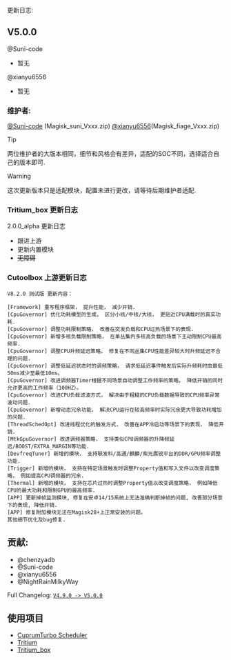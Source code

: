 更新日志:

## V5.0.0 
@Suni-code
- 暂无

@xianyu6556
- 暂无

### 维护者:
[@Suni-code](https://github.com/Suni-code) (Magisk_suni_Vxxx.zip)
[@xianyu6556](https://github.com/xianyu6556)(Magisk_fiage_Vxxx.zip)

> [!TIP]
> 两位维护者的大版本相同，细节和风格会有差异，适配的SOC不同，选择适合自己的版本即可.

> [!WARNING]
> 这次更新版本只是适配模块，配置未进行更改，请等待后期维护者适配.

### Tritium_box 更新日志
 2.0.0_alpha 更新日志

- 跟进上游
- 更新内置模块
- ~~无障碍~~

### Cutoolbox 上游更新日志
```log
V8.2.0 测试版 更新内容：

[Framework] 重写程序框架， 提升性能， 减少开销.
[CpuGovernor] 优化功耗模型的生成， 区分小核/中核/大核， 更贴近CPU满载时的真实功耗.
[CpuGovernor] 调整功耗限制策略， 改善在突发负载和CPU过热场景下的表现.
[CpuGovernor] 新增多核负载限制策略， 在单丛集内多核高负载的场景下主动限制CPU最高频率.
[CpuGovernor] 调整CPU升频延迟策略， 修复在不同丛集CPU性能差异较大时升频延迟不合理的问题.
[CpuGovernor] 调整低延迟状态时的调频策略， 请求低延迟事件触发后实际升频耗时由最低50ms减少至最低10ms。
[CpuGovernor] 改进调频器Timer根据不同场景自动调整工作频率的策略， 降低开销的同时允许更高的工作频率（100HZ）。
[CpuGovernor] 改进CPU负载滤波方式， 解决由于粗糙的CPU负载数据导致的CPU频率异常波动问题.
[CpuGovernor] 新增动态冗余功能， 解决CPU运行在较高频率时实际冗余更大导致功耗增加的问题.
[ThreadSchedOpt] 改进线程优化的触发方式， 改善在APP冷启动等场景下的表现， 降低开销.
[MtkGpuGovernor] 改进调频器策略， 支持类似CPU调频器的升降频延迟/BOOST/EXTRA_MARGIN等功能.
[DevfreqTuner] 新增的模块， 支持联发科/高通/麒麟/紫光展锐平台的DDR/GPU频率调整功能.
[Trigger] 新增的模块， 支持在特定场景触发时调整Property值和写入文件以改变调度策略， 例如提高CPU调频器的冗余.
[Thermal] 新增的模块， 支持在芯片过热时调整Property值以改变调度策略， 例如降低CPU的最大功耗和限制GPU的最高频率.
[APP] 更新掉帧监测模块, 修复在安卓14/15系统上无法准确判断掉帧的问题, 改善部分场景下的表现, 降低开销.
[APP] 修复附加模块无法在Magisk28+上正常安装的问题。
其他细节优化及bug修复.
```

## 贡献:
- @chenzyadb 
- @Suni-code
- @xianyu6556
- @NightRainMilkyWay

Full Changelog: [`V4.9.0 -> V5.0.0`](https://github.com/TimeBreeze/Tritium/commits/main/)

## 使用项目
- [CuprumTurbo Scheduler](https://github.com/chenzyadb/CuprumTurbo-Scheduler)
- [Tritium](https://github.com/TimeBreeze/Tritium)
- [Tritium_box](https://github.com/TimeBreeze/Tritium_box)
